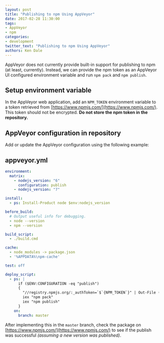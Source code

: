 ```yaml
---
layout: post
title: "Publishing to npm Using AppVeyor"
date: 2017-02-28 11:30:00
tags:
- AppVeyor
- npm
categories:
- development
twitter_text: "Publishing to npm Using AppVeyor"
authors: Ken Dale
---
```


AppVeyor does not currently provide built-in support for publishing to npm (at least, currently). Instead, we can provide the npm token as an AppVeyor UI configured environment variable and run `npm pack` and `npm publish`.

## Setup environment variable

In the AppVeyor web application, add an `NPM_TOKEN` environment variable to a token retrieved from [https://www.npmjs.com/](https://www.npmjs.com/). This token should not be encrypted. **Do not store the npm token in the repository.**

## AppVeyor configuration in repository

Add or update the AppVeyor configuration using the following example:

## **appveyor.yml**

```yaml
environment:
  matrix:
    - nodejs_version: "6"
      configuration: publish
    - nodejs_version: "7"

install:
  - ps: Install-Product node $env:nodejs_version

before_build:
  # Output useful info for debugging.
  - node --version
  - npm --version

build_script:
  - ./build.cmd

cache:
  - node_modules -> package.json
  - '%APPDATA%\npm-cache'

test: off

deploy_script:
  - ps: |
      if ($ENV:CONFIGURATION -eq "publish")
      {
        "//registry.npmjs.org/:_authToken=`$`{NPM_TOKEN`}" | Out-File (Join-Path $ENV:APPVEYOR_BUILD_FOLDER ".npmrc") -Encoding UTF8
        iex "npm pack"
        iex "npm publish"
      }
    on:
      branch: master
```

After implementing this in the `master` branch, check the package on [https://www.npmjs.com/](https://www.npmjs.com/) to see if the publish was successful *(assuming a new version was published)*.
